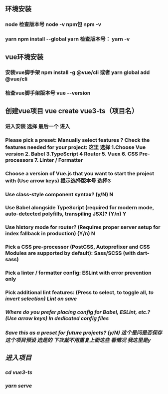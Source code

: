 ## 环境安装 
  ### node   检查版本号  node -v   npm包 npm -v
  ### yarn   npm install --global yarn   检查版本号： yarn -v
## vue环境安装 
  ### 安装vue脚手架     npm install -g @vue/cli  或者  yarn global add @vue/cli 
  ### 检查vue脚手架版本号  vue --version

## 创建vue项目 vue create vue3-ts（项目名）

### 进入安装  选择 最后一个 进入

### Please pick a preset: Manually select features ? Check the features needed for your project:   这里 选择 1.Choose Vue version 2. Babel 3.TypeScript 4 Router 5. Vuex 6. CSS Pre-processors 7. Linter / Formatter

### Choose a version of Vue.js that you want to start the project with (Use arrow keys) 提示选择版本号  选择3

###  Use class-style component syntax? (y/N)   N

###  Use Babel alongside TypeScript (required for modern mode, auto-detected polyfills, transpiling JSX)? (Y/n)  Y

### Use history mode for router? (Requires proper server setup for index fallback in production) (Y/n)   N

###  Pick a CSS pre-processor (PostCSS, Autoprefixer and CSS Modules are supported by default): Sass/SCSS (with dart-sass) 

### Pick a linter / formatter config:   ESLint with error prevention only 

### Pick additional lint features: (Press <space> to select, <a> to toggle all, <i> to invert selection)     Lint on save 

### Where do you prefer placing config for Babel, ESLint, etc.? (Use arrow keys)   In dedicated config files 

### Save this as a preset for future projects? (y/N)  这个是问是否保存这个项目预设 选是的 下次就不用重复上面这些  看情况  我这里是y

## 进入项目  
###  cd vue3-ts
###  yarn serve

